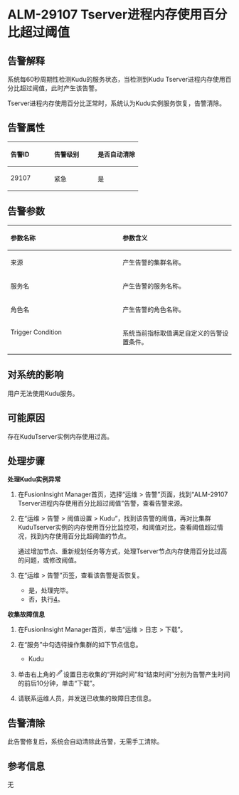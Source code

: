 # ALM-29107 Tserver进程内存使用百分比超过阈值<a name="ALM-29107"></a>

## 告警解释<a name="section8280367"></a>

系统每60秒周期性检测Kudu的服务状态，当检测到Kudu Tserver进程内存使用百分比超过阈值，此时产生该告警。

Tserver进程内存使用百分比正常时，系统认为Kudu实例服务恢复，告警清除。

## 告警属性<a name="section7414445"></a>

<a name="table45079949"></a>
<table><thead align="left"><tr id="row5683496"><th class="cellrowborder" valign="top" width="33.33333333333333%" id="mcps1.1.4.1.1"><p id="p57710042"><a name="p57710042"></a><a name="p57710042"></a>告警ID</p>
</th>
<th class="cellrowborder" valign="top" width="33.33333333333333%" id="mcps1.1.4.1.2"><p id="p44001849"><a name="p44001849"></a><a name="p44001849"></a>告警级别</p>
</th>
<th class="cellrowborder" valign="top" width="33.33333333333333%" id="mcps1.1.4.1.3"><p id="p7380012"><a name="p7380012"></a><a name="p7380012"></a>是否自动清除</p>
</th>
</tr>
</thead>
<tbody><tr id="row60910108"><td class="cellrowborder" valign="top" width="33.33333333333333%" headers="mcps1.1.4.1.1 "><p id="p47757325"><a name="p47757325"></a><a name="p47757325"></a>29107</p>
</td>
<td class="cellrowborder" valign="top" width="33.33333333333333%" headers="mcps1.1.4.1.2 "><p id="p43138141"><a name="p43138141"></a><a name="p43138141"></a>紧急</p>
</td>
<td class="cellrowborder" valign="top" width="33.33333333333333%" headers="mcps1.1.4.1.3 "><p id="p4528550"><a name="p4528550"></a><a name="p4528550"></a>是</p>
</td>
</tr>
</tbody>
</table>

## 告警参数<a name="section66730009"></a>

<a name="table9390101503313"></a>
<table><thead align="left"><tr id="row14412171593313"><th class="cellrowborder" valign="top" width="50%" id="mcps1.1.3.1.1"><p id="p2412151583313"><a name="p2412151583313"></a><a name="p2412151583313"></a>参数名称</p>
</th>
<th class="cellrowborder" valign="top" width="50%" id="mcps1.1.3.1.2"><p id="p1141231511335"><a name="p1141231511335"></a><a name="p1141231511335"></a>参数含义</p>
</th>
</tr>
</thead>
<tbody><tr id="row3413181517336"><td class="cellrowborder" valign="top" width="50%" headers="mcps1.1.3.1.1 "><p id="p1441316156335"><a name="p1441316156335"></a><a name="p1441316156335"></a>来源</p>
</td>
<td class="cellrowborder" valign="top" width="50%" headers="mcps1.1.3.1.2 "><p id="p16413141593313"><a name="p16413141593313"></a><a name="p16413141593313"></a>产生告警的集群名称。</p>
</td>
</tr>
<tr id="row54131815103314"><td class="cellrowborder" valign="top" width="50%" headers="mcps1.1.3.1.1 "><p id="p194131715133310"><a name="p194131715133310"></a><a name="p194131715133310"></a>服务名</p>
</td>
<td class="cellrowborder" valign="top" width="50%" headers="mcps1.1.3.1.2 "><p id="p14413171593311"><a name="p14413171593311"></a><a name="p14413171593311"></a>产生告警的服务名称。</p>
</td>
</tr>
<tr id="row144131315133312"><td class="cellrowborder" valign="top" width="50%" headers="mcps1.1.3.1.1 "><p id="p34130155333"><a name="p34130155333"></a><a name="p34130155333"></a>角色名</p>
</td>
<td class="cellrowborder" valign="top" width="50%" headers="mcps1.1.3.1.2 "><p id="p0413115183317"><a name="p0413115183317"></a><a name="p0413115183317"></a>产生告警的角色名称。</p>
</td>
</tr>
<tr id="row114131215163315"><td class="cellrowborder" valign="top" width="50%" headers="mcps1.1.3.1.1 "><p id="p7413111513336"><a name="p7413111513336"></a><a name="p7413111513336"></a>Trigger Condition</p>
</td>
<td class="cellrowborder" valign="top" width="50%" headers="mcps1.1.3.1.2 "><p id="p1141321510333"><a name="p1141321510333"></a><a name="p1141321510333"></a>系统当前指标取值满足自定义的告警设置条件。</p>
</td>
</tr>
</tbody>
</table>

## 对系统的影响<a name="section63699172"></a>

用户无法使用Kudu服务。

## 可能原因<a name="section36421639"></a>

存在KuduTserver实例内存使用过高。

## 处理步骤<a name="section2425015133012"></a>

**处理Kudu实例异常**

1.  在FusionInsight Manager首页，选择“运维 \> 告警”页面，找到“ALM-29107 Tserver进程内存使用百分比超过阈值”告警，查看告警来源。
2.  在“运维 \> 告警 \> 阈值设置 \> Kudu”，找到该告警的阈值，再对比集群KuduTserver实例的内存使用百分比监控项，和阈值对比，查看阈值超过情况，找到内存使用百分比超阈值的节点。

    通过增加节点、重新规划任务等方式，处理Tserver节点内存使用百分比过高的问题，或修改阈值。

3.  在“运维 \> 告警”页签，查看该告警是否恢复。
    -   是，处理完毕。
    -   否，执行[4](#li54033805411)。


**收集故障信息**

1.  <a name="li54033805411"></a>在FusionInsight Manager首页，单击“运维 \> 日志 \> 下载”。
2.  在“服务”中勾选待操作集群的如下节点信息。
    -   Kudu

3.  单击右上角的![](figures/zh-cn_image_0000001084877328.png)设置日志收集的“开始时间”和“结束时间”分别为告警产生时间的前后10分钟，单击“下载”。
4.  请联系运维人员，并发送已收集的故障日志信息。

## 告警清除<a name="section169311343318"></a>

此告警修复后，系统会自动清除此告警，无需手工清除。

## 参考信息<a name="section53362350"></a>

无

